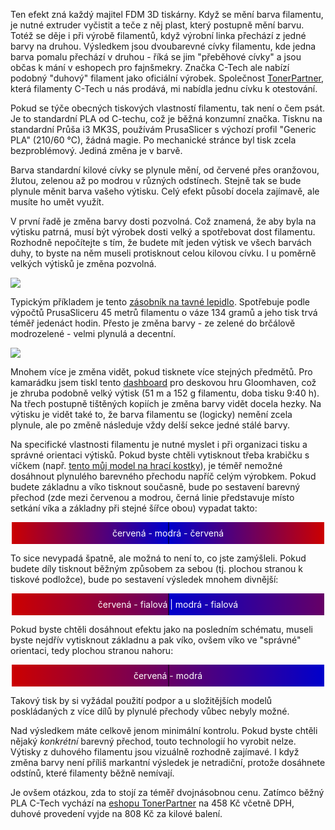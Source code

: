 <!-- dcterms:title = 3D tisk ve všech barvách: duhový filament od značky C-Tech -->
<!-- dcterms:abstract = Ten efekt zná každý majitel FDM 3D tiskárny. Když se mění barva filamentu, je nutné extruder vyčistit a teče z něj plast, který postupně mění barvu. Totéž se děje i při výrobě filamentů, když výrobní linka přechází z jedné barvy na druhou. Výsledkem jsou dvoubarevné cívky filamentu, kde jedna barva pomalu přechází v druhou. Značka C-Tech nabízí podobný "duhový" filament jako oficiální výrobek. -->
<!-- dcterms:creator = Michal Altair Valášek -->
<!-- x4w:coverUrl = /cover-pictures/20210108-duhove-pla.jpg -->
<!-- x4w:pictureUrl = /perex-pictures/20210108-duhove-pla.jpg -->
<!-- x4w:pictureWidth = 150 -->
<!-- x4w:pictureHeight = 150 -->
<!-- x4w:category = 3D tisk -->
<!-- x4w:category = Recenze -->
<!-- dcterms:dateAccepted = 2021-01-08 -->

Ten efekt zná každý majitel FDM 3D tiskárny. Když se mění barva filamentu, je nutné extruder vyčistit a teče z něj plast, který postupně mění barvu. Totéž se děje i při výrobě filamentů, když výrobní linka přechází z jedné barvy na druhou. Výsledkem jsou dvoubarevné cívky filamentu, kde jedna barva pomalu přechází v druhou - říká se jim "přeběhové cívky" a jsou občas k mání v eshopech pro fajnšmekry. Značka C-Tech ale nabízí podobný "duhový" filament jako oficiální výrobek. Společnost [TonerPartner](https://www.tonerpartner.cz/), která filamenty C-Tech u nás prodává, mi nabídla jednu cívku k otestování.

Pokud se týče obecných tiskových vlastností filamentu, tak není o čem psát. Je to standardní PLA od C-techu, což je běžná konzumní značka. Tisknu na standardní Průša i3 MK3S, používám PrusaSlicer s výchozí profil "Generic PLA" (210/60 °C), žádná magie. Po mechanické stránce byl tisk zcela bezproblémový. Jediná změna je v barvě.

Barva standardní kilové cívky se plynule mění, od červené přes oranžovou, žlutou, zelenou až po modrou v různých odstínech. Stejně tak se bude plynule měnit barva vašeho výtisku. Celý efekt působí docela zajímavě, ale musíte ho umět využít.

V první řadě je změna barvy dosti pozvolná. Což znamená, že aby byla na výtisku patrná, musí být výrobek dosti velký a spotřebovat dost filamentu. Rozhodně nepočítejte s tím, že budete mít jeden výtisk ve všech barvách duhy, to byste na něm museli protisknout celou kilovou cívku. I u poměrně velkých výtisků je změna pozvolná.

![](https://www.cdn.altairis.cz/Blog/2021/20210108-duhove-pla.jpg)

Typickým příkladem je tento [zásobník na tavné lepidlo](https://www.thingiverse.com/thing:2950646). Spotřebuje podle výpočtů PrusaSliceru 45 metrů filamentu o váze 134 gramů a jeho tisk trvá téměř jedenáct hodin. Přesto je změna barvy - ze zelené do brčálově modrozelené - velmi plynulá a decentní.

![](/cover-pictures/20210108-duhove-pla.jpg)

Mnohem více je změna vidět, pokud tisknete více stejných předmětů. Pro kamarádku jsem tiskl tento [dashboard](https://www.thingiverse.com/thing:3024359) pro deskovou hru Gloomhaven, což je zhruba podobně velký výtisk (51 m a 152 g filamentu, doba tisku 9:40 h). Na třech postupně tištěných kopiích je změna barvy vidět docela hezky. Na výtisku je vidět také to, že barva filamentu se (logicky) nemění zcela plynule, ale po změně následuje vždy delší sekce jedné stálé barvy.

Na specifické vlastnosti filamentu je nutné myslet i při organizaci tisku a správné orientaci výtisků. Pokud byste chtěli vytisknout třeba krabičku s víčkem (např. [tento můj model na hrací kostky](https://www.thingiverse.com/thing:3836868)), je téměř nemožné dosáhnout plynulého barevného přechodu napříč celým výrobkem. Pokud budete základnu a víko tisknout současně, bude po sestavení barevný přechod (zde mezi červenou a modrou, černá linie představuje místo setkání víka a základny při stejné šířce obou) vypadat takto:

<p style="margin:1ex auto;width:500px;color:#fff; text-align:center;line-height:250%;background: linear-gradient(90deg, #c00 0, #00c 250px, #000 251px, #00c 252px, #c00)">červená - modrá - červená</p>

To sice nevypadá špatně, ale možná to není to, co jste zamýšleli. Pokud budete díly tisknout běžným způsobem za sebou (tj. plochou stranou k tiskové podložce), bude po sestavení výsledek mnohem divnější:

<p style="margin:1ex auto;width:500px;color:#fff; text-align:center;line-height:250%;background: linear-gradient(90deg, #c00 0, #606 250px, #000 251px, #00c 252px, #606)">červená - fialová | modrá - fialová</p>

Pokud byste chtěli dosáhnout efektu jako na posledním schématu, museli byste nejdřív vytisknout základnu a pak víko, ovšem víko ve "správné" orientaci, tedy plochou stranou nahoru:

<p style="margin:1ex auto;width:500px;color:#fff; text-align:center;line-height:250%;background: linear-gradient(90deg, #c00 0, #606 250px, #000 251px, #606 252px, #00c)">červená - modrá</p>

Takový tisk by si vyžádal použití podpor a u složitějších modelů poskládaných z více dílů by plynulé přechody vůbec nebyly možné.

Nad výsledkem máte celkově jenom minimální kontrolu. Pokud byste chtěli nějaký _konkrétní_ barevný přechod, touto technologií ho vyrobit nelze. Výtisky z duhového filamentu jsou vizuálně rozhodně zajímavé. I když změna barvy není příliš markantní výsledek je netradiční, protože dosáhnete odstínů, které filamenty běžně nemívají.

Je ovšem otázkou, zda to stojí za téměř dvojnásobnou cenu. Zatímco běžný PLA C-Tech vychází na [eshopu TonerPartner](https://www.tonerpartner.cz/) na 458 Kč včetně DPH, duhové provedení vyjde na 808 Kč za kilové balení.